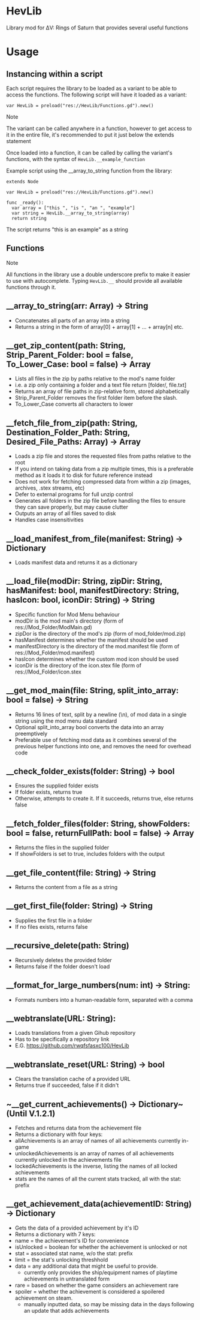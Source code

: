 # HevLib
Library mod for ΔV: Rings of Saturn that provides several useful functions

# Usage
## Instancing within a script
Each script requires the library to be loaded as a variant to be able to access the functions. The following script will have it loaded as a variant:
```
var HevLib = preload("res://HevLib/Functions.gd").new()
```
> [!NOTE]
> The variant can be called anywhere in a function, however to get access to it in the entire file, it's recommended to put it just below the extends statement

Once loaded into a function, it can be called by calling the variant's functions, with the syntax of `HevLib.__example_function`

Example script using the __array_to_string function from the library:
```
extends Node

var HevLib = preload("res://HevLib/Functions.gd").new()

func _ready():
  var array = ["this ", "is ", "an ", "example"]
  var string = HevLib.__array_to_string(array)
  return string
```
The script returns "this is an example" as a string

## Functions

> [!NOTE]
> All functions in the library use a double underscore prefix to make it easier to use with autocomplete. Typing `HevLib.__` should provide all available functions through it.

## __array_to_string(arr: Array) -> String
* Concatenates all parts of an array into a string
* Returns a string in the form of array[0] + array[1] + ... + array[n] etc.
 
## __get_zip_content(path: String, Strip_Parent_Folder: bool = false, To_Lower_Case: bool = false) -> Array
* Lists all files in the zip by paths relative to the mod's name folder
* i.e. a zip only containing a folder and a text file return [folder/, file.txt]
* Returns an array of file paths in zip-relative form, stored alphabetically
* Strip_Parent_Folder removes the first folder item before the slash.
* To_Lower_Case converts all characters to lower


## __fetch_file_from_zip(path: String, Destination_Folder_Path: String, Desired_File_Paths: Array) -> Array
* Loads a zip file and stores the requested files from paths relative to the root
* If you intend on taking data from a zip multiple times, this is a preferable method as it loads it to disk for future reference instead
* Does not work for fetching compressed data from within a zip (images, archives, .stex streams, etc)
* Defer to external programs for full unzip control
* Generates all folders in the zip file before handling the files to ensure they can save properly, but may cause clutter
* Outputs an array of all files saved to disk
* Handles case insensitivities

## __load_manifest_from_file(manifest: String) -> Dictionary
* Loads manifest data and returns it as a dictionary

## __load_file(modDir: String, zipDir: String, hasManifest: bool, manifestDirectory: String, hasIcon: bool, iconDir: String) -> String
* Specific function for Mod Menu behaviour
* modDir is the mod main's directory (form of res://Mod_Folder/ModMain.gd)
* zipDor is the directory of the mod's zip (form of mod_folder/mod.zip)
* hasManifest determines whether the manifest should be used
* manifestDirectory is the directory of the mod.manifest file (form of res://Mod_Folder/mod.manifest)
* hasIcon determines whether the custom mod icon should be used
* iconDir is the directory of the icon.stex file (form of res://Mod_Folder/icon.stex

## __get_mod_main(file: String, split_into_array: bool = false) -> String
* Returns 16 lines of text, split by a newline (\n), of mod data in a single string using the mod menu data standard
* Optional split_into_array bool converts the data into an array preemptively
* Preferable use of fetching mod data as it combines several of the previous helper functions into one, and removes the need for overhead code

## __check_folder_exists(folder: String) -> bool
* Ensures the supplied folder exists
* If folder exists, returns true
* Otherwise, attempts to create it. If it succeeds, returns true, else returns false

## __fetch_folder_files(folder: String, showFolders: bool = false, returnFullPath: bool = false) -> Array
* Returns the files in the supplied folder
* If showFolders is set to true, includes folders with the output

## __get_file_content(file: String) -> String
* Returns the content from a file as a string

## __get_first_file(folder: String) -> String
* Supplies the first file in a folder
* If no files exists, returns false

## __recursive_delete(path: String)
* Recursively deletes the provided folder
* Returns false if the folder doesn't load

## __format_for_large_numbers(num: int) -> String:
* Formats numbers into a human-readable form, separated with a comma

## __webtranslate(URL: String):
* Loads translations from a given Gihub repository
* Has to be specifically a repository link
* E.G. https://github.com/rwqfsfasxc100/HevLib

## __webtranslate_reset(URL: String) -> bool
* Clears the translation cache of a provided URL
* Returns true if succeeded, false if it didn't

## ~__get_current_achievements() -> Dictionary~ (Until V.1.2.1)
* Fetches and returns data from the achievement file
* Returns a dictionary with four keys:
* allAchievements is an array of names of all achievements currently in-game
* unlockedAchievements is an array of names of all achievements currently unlocked in the achievements file
* lockedAchievements is the inverse, listing the names of all locked achievements
* stats are the names of all the current stats tracked, all with the stat: prefix

## __get_achievement_data(achievementID: String) -> Dictionary
* Gets the data of a provided achievement by it's ID
* Returns a dictionary with 7 keys:
* name = the achievement's ID for convenience
* isUnlocked = boolean for whether the achievement is unlocked or not
* stat = associated stat name, w/o the stat: prefix
* limit = the stat's unlocking threshhold
* data = any additional data that might be useful to provide. 
  * currently only provides the ship/equipment names of playtime achievements in untranslated form
* rare = based on whether the game considers an achievement rare
* spoiler = whether the achievement is considered a spoilered achievement on steam. 
  * manually inputted data, so may be missing data in the days following an update that adds achievements

